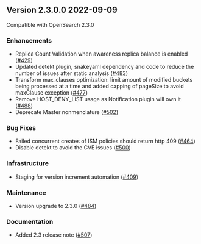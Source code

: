 ## Version 2.3.0.0 2022-09-09

Compatible with OpenSearch 2.3.0

### Enhancements
* Replica Count Validation when awareness replica balance is enabled ([#429](https://github.com/opensearch-project/index-management/pull/429))
* Updated detekt plugin, snakeyaml dependency and code to reduce the number of issues after static analysis ([#483](https://github.com/opensearch-project/index-management/pull/483))
* Transform max_clauses optimization: limit amount of modified buckets being processed at a time and added capping of pageSize to avoid maxClause exception ([#477](https://github.com/opensearch-project/index-management/pull/477))
* Remove HOST_DENY_LIST usage as Notification plugin will own it ([#488](https://github.com/opensearch-project/index-management/pull/488))
* Deprecate Master nonmenclature ([#502](https://github.com/opensearch-project/index-management/pull/502))

### Bug Fixes
* Failed concurrent creates of ISM policies should return http 409 ([#464](https://github.com/opensearch-project/index-management/pull/464))
* Disable detekt to avoid the CVE issues ([#500](https://github.com/opensearch-project/index-management/pull/500))

### Infrastructure
* Staging for version increment automation ([#409](https://github.com/opensearch-project/index-management/pull/409))

### Maintenance
* Version upgrade to 2.3.0 ([#484](https://github.com/opensearch-project/index-management/pull/484))

### Documentation
* Added 2.3 release note ([#507](https://github.com/opensearch-project/index-management/pull/507))
